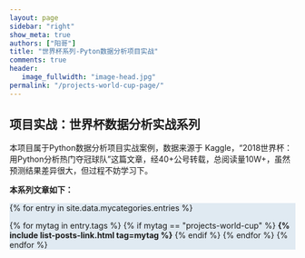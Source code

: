 ```yaml
---
layout: page
sidebar: "right"
show_meta: true
authors: ["阳哥"]
title: "世界杯系列-Pyton数据分析项目实战"
comments: true
header:
   image_fullwidth: "image-head.jpg"
permalink: "/projects-world-cup-page/"
---
```



## 项目实战：世界杯数据分析实战系列

本项目属于Python数据分析项目实战案例，数据来源于 Kaggle，“2018世界杯：用Python分析热门夺冠球队”这篇文章，经40+公号转载，总阅读量10W+，虽然预测结果差异很大，但过程不妨学习下。


**本系列文章如下：**

<div style="background-color:#E0EAF2">

{% for entry in site.data.mycategories.entries %}

{% for mytag in entry.tags %}
{% if mytag == "projects-world-cup" %}
<strong>{% include list-posts-link.html tag=mytag %}</strong>
{% endif %}
{% endfor %}
{% endfor %}

</div>
